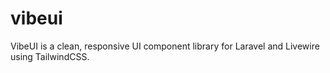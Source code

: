 # vibeui
VibeUI is a clean, responsive UI component library for Laravel and Livewire using TailwindCSS.
